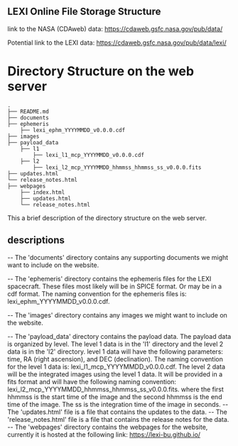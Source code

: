 ## LEXI Online File Storage Structure

link to the NASA (CDAweb) data: https://cdaweb.gsfc.nasa.gov/pub/data/

Potential link to the LEXI data: https://cdaweb.gsfc.nasa.gov/pub/data/lexi/

# Directory Structure on the web server

```
.
├── README.md
├── documents
├── ephemeris
    ├── lexi_ephm_YYYYMMDD_v0.0.0.cdf
├── images
├── payload_data
    ├── l1
        ├── lexi_l1_mcp_YYYYMMDD_v0.0.0.cdf
    ├── l2
        ├── lexi_l2_mcp_YYYYMMDD_hhmmss_hhmmss_ss_v0.0.0.fits
├── updates.html
└── release_notes.html
├── webpages
    ├── index.html
    ├── updates.html
    └── release_notes.html
```

This a brief description of the directory structure on the web server.
## descriptions

-- The 'documents' directory contains any supporting documents we might want to include on the
website.

-- The 'ephemeris' directory contains the ephemeris files for the LEXI spacecraft. These files most
likely will be in SPICE format. Or may be in a cdf format. The naming convention for the ephemeris
files is: lexi_ephm_YYYYMMDD_v0.0.0.cdf.

-- The 'images' directory contains any images we might want to include on the website.

-- The 'payload_data' directory contains the payload data. The payload data is organized by level.
The level 1 data is in the 'l1' directory and the level 2 data is in the 'l2' directory. level 1 data
will have the following parameters: time, RA (right ascension), and DEC (declination). The naming
convention for the level 1 data is: lexi_l1_mcp_YYYYMMDD_v0.0.0.cdf.
The level 2 data will be the integrated images using the level 1 data. It will be provided in a fits
format and will have the following naming convention:
lexi_l2_mcp_YYYYMMDD_hhmmss_hhmmss_ss_v0.0.0.fits. where the first hhmmss is the start time of the
image and the second hhmmss is the end time of the image. The ss is the integration time of the image
in seconds.
-- The 'updates.html' file is a file that contains the updates to the data.
-- The 'release_notes.html' file is a file that contains the release notes for the data.
-- The 'webpages' directory contains the webpages for the website, currently it is hosted at the
following link: https://lexi-bu.github.io/
